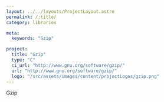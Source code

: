 ```yaml
---
layout: ../../layouts/ProjectLayout.astro
permalink: /:title/
category: libraries

meta:
  keywords: "Gzip"

project:
  title: "Gzip"
  type: "C"
  ci_url: "http://www.gnu.org/software/gzip/"
  url: "http://www.gnu.org/software/gzip/"
  logo: "/src/assets/images/content/projectLogos/gzip.png"
---
```


<p>Gzip</p>
